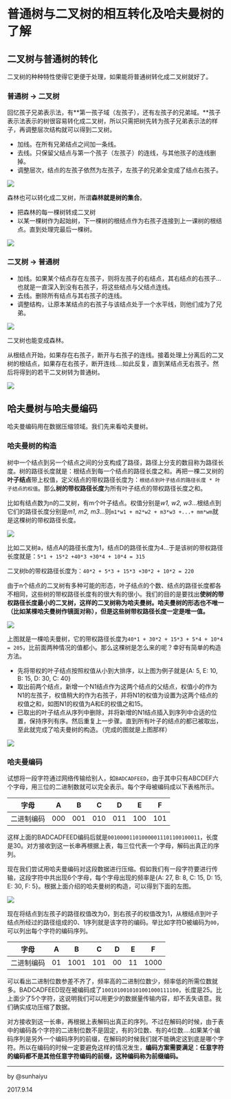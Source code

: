 # 普通树与二叉树的相互转化及哈夫曼树的了解

## 二叉树与普通树的转化

二叉树的种种特性使得它更便于处理，如果能将普通树转化成二叉树就好了。

### 普通树 -> 二叉树

回忆孩子兄弟表示法，有**第一孩子域（左孩子），还有左孩子的兄弟域。**孩子表示法表示的树很容易转化成二叉树，所以只需把树先转为孩子兄弟表示法的样子，再调整层次结构就可以得到二叉树。

- 加线。在所有兄弟结点之间加一条线。
- 去线。只保留父结点与第一个孩子（左孩子）的连线，与其他孩子的连线删掉。
- 调整层次，结点的左孩子依然为左孩子，左孩子的兄弟全变成了结点右孩子。

![](http://upload-images.jianshu.io/upload_images/2726327-d2aad06dbd77e5ef.PNG?imageMogr2/auto-orient/strip%7CimageView2/2/w/1240)

森林也可以转化成二叉树，所谓**森林就是树的集合**。

- 把森林的每一棵树转成二叉树
- 以某一棵树作为起始树，下一棵树的根结点作为右孩子连接到上一课树的根结点。直到处理完最后一棵树。

![](http://upload-images.jianshu.io/upload_images/2726327-d7513de3337e5ebc.PNG?imageMogr2/auto-orient/strip%7CimageView2/2/w/1240)

### 二叉树 -> 普通树

- 加线。如果某个结点存在左孩子，则将左孩子的右结点，其右结点的右孩子...也就是一直深入到没有右孩子，将这些结点与父结点连线。
- 去线。删除所有结点与其右孩子的连线。
- 调整结构，让原本某结点的右孩子与该结点处于一个水平线，则他们成为了兄弟。

![](http://upload-images.jianshu.io/upload_images/2726327-8c9a9967098aa314.PNG?imageMogr2/auto-orient/strip%7CimageView2/2/w/1240)



二叉树也能变成森林。

从根结点开始，如果存在右孩子，断开与右孩子的连线。接着处理上分离后的二叉树的根结点，如果存在右孩子，断开连线....如此反复，直到某结点无右孩子。然后将得到的若干二叉树转为普通树。

![](http://upload-images.jianshu.io/upload_images/2726327-24c2d6c37c664c44.PNG?imageMogr2/auto-orient/strip%7CimageView2/2/w/1240)

## 哈夫曼树与哈夫曼编码

哈夫曼编码用在数据压缩领域。我们先来看哈夫曼树。

### 哈夫曼树的构造

树中一个结点到另一个结点之间的分支构成了路径，路径上分支的数目称为路径长度。树的路径长度就是：根结点到每一个结点的路径长度之和。再把一棵二叉树的**叶子结点**带上权值，定义结点的带权路径长度为：`根结点到叶子结点的路径长度 * 叶子结点的权值`。那么**树的带权路径长度**为所有叶子结点的带权路径长度之和。

比如有结点数为n的二叉树，有m个叶子结点。权值分别是*w1, w2, w3*...根结点到它们的路径长度分别是*m1, m2, m3*...则`m1*w1 + m2*w2 + m3*w3 +...+ mm*wm`就是这棵树的带权路径长度。

![](http://upload-images.jianshu.io/upload_images/2726327-b8c0ac8ccd1cece9.PNG?imageMogr2/auto-orient/strip%7CimageView2/2/w/1240)



比如二叉树a，结点A的路径长度为1，结点D的路径长度为4...于是该树的带权路径长度就是：`5*1 + 15*2 +40*3 +30*4 + 10*4 = 315`

二叉树b的带权路径长度为：`40*2 + 5*3 + 15*3 +30*2 + 10*2 = 220`

由于n个结点的二叉树有多种可能的形态，叶子结点的个数、结点的路径长度都各不相同，这些树的带权路径长度有的很大有的很小。我们的目的是要找出**使树的带权路径长度最小的二叉树，这样的二叉树称为哈夫曼树。哈夫曼树的形态也不唯一（比如某棵哈夫曼树作镜面对称），但是这些树带权路径长度一定是唯一值。**

![](http://upload-images.jianshu.io/upload_images/2726327-fd6c5d6ca27aa4fa.PNG?imageMogr2/auto-orient/strip%7CimageView2/2/w/1240)



上图就是一棵哈夫曼树，它的带权路径长度为`40*1 + 30*2 + 15*3 + 5*4 + 10*4 = 205`，比前面两种情况的值都小。那么这棵树是怎么来的呢？幸好有简单的构造方法。

- 先将带权的叶子结点按照权值从小到大排序，以上图为例子就是{A: 5, E: 10, B: 15, D: 30, C: 40}
- 取出前两个结点，新增一个N1结点作为这两个结点的父结点，权值小的作为N1的左孩子，权值稍大的作为右孩子，并将N1的权值为设置为这两个结点的权值之和，如图N1的权值为A和E的权值之和15。
- 已取出的叶子结点从序列中删除，并将新增的N1结点插入到序列中合适的位置，保持序列有序。然后重复上一步骤。直到所有叶子的结点的都已被取出，至此就完成了哈夫曼树的构造。（完成的图就是上图那样）



![](http://upload-images.jianshu.io/upload_images/2726327-b971638b83b54851.PNG?imageMogr2/auto-orient/strip%7CimageView2/2/w/1240)

### 哈夫曼编码

试想将一段字符通过网络传输给别人，如`BADCADFEED`，由于其中只有ABCDEF六个字母，用三位的二进制数就可以完全表示。每个字母被编码成以下表格所示。

| 字母    | A    | B    | C    | D    | E    | F    |
| ----- | ---- | ---- | ---- | ---- | ---- | ---- |
| 二进制编码 | 000  | 001  | 010  | 011  | 100  | 101  |

这样上面的BADCADFEED编码后就是`001000011010000011101100100011`，长度是30。对方接收到这一长串再根据上表，每三位代表一个字母，解码出真正的序列。

现在我们尝试用哈夫曼编码对这段数据进行压缩。假如我们有一段字符要进行传输，这段字符中共出现6个字母，每个字母出现的频率是{A: 27, B: 8, C: 15, D: 15, E: 30, F: 5}。根据上面介绍的哈夫曼树的构造，可以得到下面的左图。

![](http://upload-images.jianshu.io/upload_images/2726327-55317b4ce8070977.PNG?imageMogr2/auto-orient/strip%7CimageView2/2/w/1240)

现在将结点到左孩子的路径权值改为0，到右孩子的权值改为1，从根结点到叶子结点所经过的路径组成的0、1序列就是该字符的编码。举比如字符D被编码为`00`，可以列出每个字符的编码序列。



| 字母    | A    | B    | C    | D    | E    | F    |
| ----- | ---- | ---- | ---- | ---- | ---- | ---- |
| 二进制编码 | 01   | 1001 | 101  | 00   | 11   | 1000 |

可以看出二进制位数参差不齐了，频率高的二进制位数少，频率低的所需位数就多。BADCADFEED现在被编码成了`1001010010101001000111100`，长度是25。比上面少了5个字符，这说明我们可以用更少的数据量传输内容，却不丢失语意。我们确实成功压缩了数据。

对方接收到这一长串，再根据上表解码出真正的序列。不过在解码的时候，由于表中的编码各个字符的二进制位数不是固定，有的3位数、有的4位数....如果某个编码序列是另外一个编码序列的前缀，在解码的时候我们就不能确定这到底是哪个字符。所以在编码的时候一定要避免这样的情况发生，**编码方案需要满足：任意字符的编码都不是其他任意字符编码的前缀，这种编码称为前缀编码。**

---

by @sunhaiyu

2017.9.14

